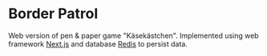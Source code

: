 # Border Patrol

Web version of pen & paper game "Käsekästchen". Implemented using web framework [Next.js](https://nextjs.org/) and database [Redis](https://redis.io/) to persist data.
